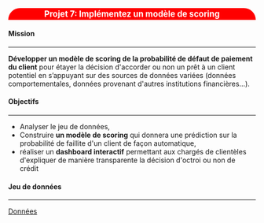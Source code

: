 <h1 style='color:white;background-color:red;border-radius:100px 100px 0 0;padding:2px;text-align:center;font-size: 1.2em;'> Projet 7: Implémentez un modèle de scoring</h1>

<!-- Mission                                 -->
<div class="alert alert-info" > 
<h4 class="alert-heading">Mission</h4>    
<hr>

**Développer un modèle de scoring de la probabilité de défaut de paiement du client** pour étayer la décision d'accorder ou non un prêt à un client potentiel en s’appuyant sur des sources de données variées (données comportementales, données provenant d'autres institutions financières...).


</div>

<div class="alert alert-block alert-info" >
<h4 class="alert-heading">Objectifs</h4>    
<hr>     
    
- Analyser le jeu de données,
- Construire **un modèle de scoring** qui donnera une prédiction sur la probabilité de faillite d'un client de façon automatique,
- réaliser un **dashboard interactif** permettant aux chargés de clientèles d'expliquer de manière transparente la décision d'octroi ou non de crédit
</div>


<!-- Jeu de données                                 -->
<div class="alert alert-info" style="width:100%;heigth:500px">    
<h4 class="alert-heading">Jeu de données</h4>
<hr>

 [Données](https://s3-eu-west-1.amazonaws.com/static.oc-static.com/prod/courses/files/Parcours_data_scientist/Projet+-+Impl%C3%A9menter+un+mod%C3%A8le+de+scoring/Projet+Mise+en+prod+-+home-credit-default-risk.zip)
 

    
</div>    
